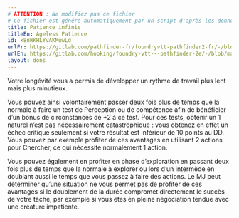 ```yaml
---
# ATTENTION : Ne modifiez pas ce fichier
# Ce fichier est généré automatiquement par un script d'après les données du module Foundry VTT officiel et de sa traduction
title: Patience infinie
titleEn: Ageless Patience
id: k8nWKHLYvAKMuwLd
urlFr: https://gitlab.com/pathfinder-fr/foundryvtt-pathfinder2-fr/-/blob/master/data/feats/k8nWKHLYvAKMuwLd.htm
urlEn: https://gitlab.com/hooking/foundry-vtt---pathfinder-2e/-/blob/master/packs/data/feats.db/ageless-patience.json
layout: dons
---
```

Votre longévité vous a permis de développer un rythme de travail plus lent mais plus minutieux.

Vous pouvez ainsi volontairement passer deux fois plus de temps que la normale à faire un test de Perception ou de compétence afin de bénéficier d’un bonus de circonstances de +2 à ce test. Pour ces tests, obtenir un 1 naturel n’est pas nécessairement catastrophique : vous obtenez en effet un échec critique seulement si votre résultat est inférieur de 10 points au DD. Vous pouvez par exemple profiter de ces avantages en utilisant 2 actions pour Chercher, ce qui nécessite normalement 1 action.

Vous pouvez également en profiter en phase d’exploration en passant deux fois plus de temps que la normale à explorer ou lors d’un intermède en doublant aussi le temps que vous passez à faire des actions. Le MJ peut déterminer qu’une situation ne vous permet pas de profiter de ces avantages si le doublement de la durée compromet directement le succès de votre tâche, par exemple si vous êtes en pleine négociation tendue avec une créature impatiente.
